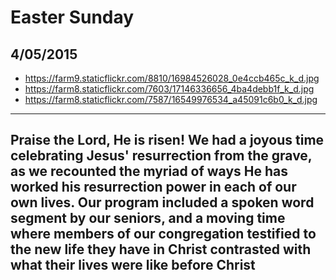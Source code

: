 # Easter Sunday

## 4/05/2015 

* https://farm9.staticflickr.com/8810/16984526028_0e4ccb465c_k_d.jpg
* https://farm8.staticflickr.com/7603/17146336656_4ba4debb1f_k_d.jpg
* https://farm8.staticflickr.com/7587/16549976534_a45091c6b0_k_d.jpg


---
Praise the Lord, He is risen! We had a joyous time celebrating Jesus' resurrection from the grave, as we recounted the myriad of ways He has worked his resurrection power in each of our own lives. Our program included a spoken word segment by our seniors, and a moving time where members of our congregation testified to the new life they have in Christ contrasted with what their lives were like before Christ
---
